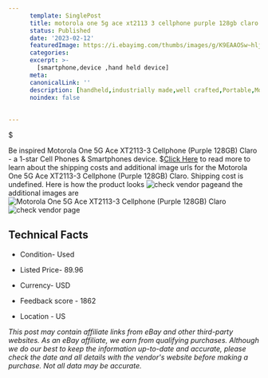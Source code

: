 ```yaml
---
      template: SinglePost
      title: motorola one 5g ace xt2113 3 cellphone purple 128gb claro
      status: Published
      date: '2023-02-12'
      featuredImage: https://i.ebayimg.com/thumbs/images/g/K9EAAOSw~hljVeIU/s-l225.jpg
      categories: 
      excerpt: >-
        [smartphone,device ,hand held device]
      meta:
      canonicalLink: ''
      description: [handheld,industrially made,well crafted,Portable,Mobile,Compact,Convenient,Lightweight,Maneuverable,Man-portable,Miniature,Carriable,Hand-held,Light,Holdable,Transportable,Mobile device,Pocket-sized,On-the-go,Wireless,Cordless,Compact size,Convenient size, smartphone,device ,hand held device]
      noindex: false
      
        
---
```

$

Be inspired Motorola One 5G Ace XT2113-3 Cellphone (Purple 128GB) Claro - a 1-star Cell Phones & Smartphones device.
$[Click Here](https://www.ebay.com/itm/325395842215?hash=item4bc31a84a7%3Ag%3AK9EAAOSw%7EhljVeIU&mkevt=1&mkcid=1&mkrid=711-53200-19255-0&campid=%253CePNCampaignId%253E&customid=%253CreferenceId%253E&toolid=10049) to read more to learn about the shipping costs and additional image urls for the Motorola One 5G Ace XT2113-3 Cellphone (Purple 128GB) Claro. Shipping cost is undefined. Here is how the product looks ![check vendor page](https://i.ebayimg.com/thumbs/images/g/K9EAAOSw~hljVeIU/s-l225.jpg)and the additional images are![Motorola One 5G Ace XT2113-3 Cellphone (Purple 128GB) Claro](https://i.ebayimg.com/images/g/K9EAAOSw~hljVeIU/s-l1600.jpg)![check vendor page](https://origin-galleryplus.ebayimg.com/ws/web/325395842215_2_0_1/225x225.jpg,https://origin-galleryplus.ebayimg.com/ws/web/325395842215_3_0_1/225x225.jpg,https://origin-galleryplus.ebayimg.com/ws/web/325395842215_4_0_1/225x225.jpg,https://origin-galleryplus.ebayimg.com/ws/web/325395842215_5_0_1/225x225.jpg,https://origin-galleryplus.ebayimg.com/ws/web/325395842215_6_0_1/225x225.jpg,https://origin-galleryplus.ebayimg.com/ws/web/325395842215_7_0_1/225x225.jpg,https://origin-galleryplus.ebayimg.com/ws/web/325395842215_8_0_1/225x225.jpg)



 ## Technical Facts 



     
      

 - Condition- Used 


      

 - Listed Price- 89.96 


      

 - Currency- USD 


      

 - Feedback score - 1862 


      

 - Location - US 


      
      

 *_This post may contain affiliate links from eBay and other third-party websites. As an eBay affiliate, we earn from qualifying purchases. Although we do our best to keep the information up-to-date and accurate, please check the date and all details with the vendor's website before making a purchase. Not all data may be accurate._*






